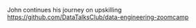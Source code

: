 John continues his journey on upskilling
https://github.com/DataTalksClub/data-engineering-zoomcamp
